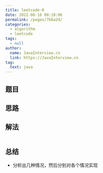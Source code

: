 ```yaml
---
title: leetcode-0
date: 2022-06-16 00:10:06
permalink: /pages/7b6a24/
categories: 
  - algorithm
  - leetcode
tags: 
  - null
author: 
  name: JavaInterview.cn
  link: https://JavaInterview.cn
tag: 
  text: java
---
```



## 题目



## 思路



## 解法
```java


```

## 总结

- 分析出几种情况，然后分别对各个情况实现 
